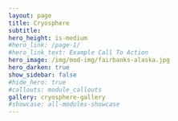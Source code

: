 ```yaml
---
layout: page
title: Cryosphere
subtitle: 
hero_height: is-medium
#hero_link: /page-1/
#hero_link_text: Example Call To Action
hero_image: /img/mod-img/fairbanks-alaska.jpg
hero_darken: true
show_sidebar: false
#hide_hero: true
#callouts: module_callouts
gallery: cryosphere-gallery
#showcase: all-modules-showcase
---
```

